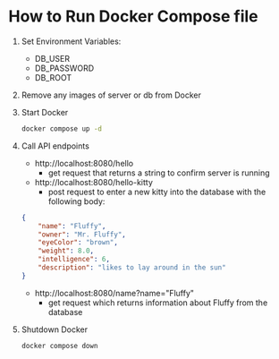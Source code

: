 # How to Run Docker Compose file

1. Set Environment Variables:
   - DB_USER
   - DB_PASSWORD
   - DB_ROOT

1. Remove any images of server or db from Docker

1. Start Docker

    ```bash
    docker compose up -d
    ```
1. Call API endpoints
   - http://localhost:8080/hello
     - get request that returns a string to confirm server is running
   - http://localhost:8080/hello-kitty
     - post request to enter a new kitty into the database with the following body:
    ```json
    {
        "name": "Fluffy",
        "owner": "Mr. Fluffy",
        "eyeColor": "brown",
        "weight": 8.0,
        "intelligence": 6,
        "description": "likes to lay around in the sun"
    }
    ```
    - http://localhost:8080/name?name="Fluffy"
      - get request which returns information about Fluffy from the database
2. Shutdown Docker

    ```bash
    docker compose down
    ```